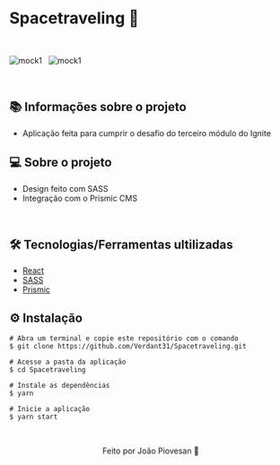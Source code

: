 # Spacetraveling 🖤
&nbsp;

![mock1](https://github.com/Verdant31/Spacetraveling/blob/master/public/tela1.png)
&nbsp;
![mock1](https://github.com/Verdant31/Spacetraveling/blob/master/public/tela2.png)
&nbsp;

&nbsp;

## 📚 Informações sobre o projeto

* Aplicação feita para cumprir o desafio do terceiro módulo do Ignite
&nbsp;

## 💻 Sobre o projeto

* Design feito com SASS
* Integração com o Prismic CMS

&nbsp;

## 🛠️ Tecnologias/Ferramentas ultilizadas

* [React](https://pt-br.reactjs.org/E)
* [SASS](https://sass-lang.com/)
* [Prismic](https://prismic.io/)
&nbsp;

## ⚙️ Instalação
```
# Abra um terminal e copie este repositório com o comando
$ git clone https://github.com/Verdant31/Spacetraveling.git
```

```
# Acesse a pasta da aplicação
$ cd Spacetraveling

# Instale as dependências
$ yarn

# Inicie a aplicação
$ yarn start

```

&nbsp;

<p align="center">Feito por João Piovesan 📗</p>


